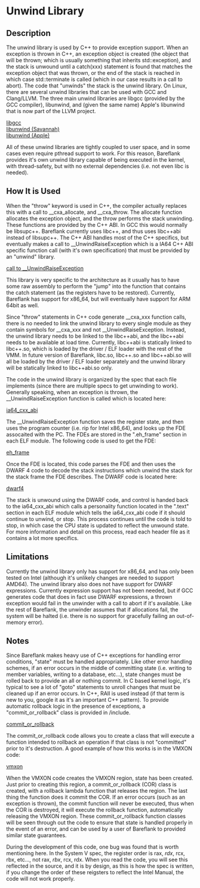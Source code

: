 
# Unwind Library

## Description

The unwind library is used by C++ to provide exception support. When an exception is thrown in C++, an exception object is created (the object that will be thrown; which is usually something that inherits std::exception), and the stack is unwound until a catch(xxx) statement is found that matches the exception object that was thrown, or the end of the stack is reached in which case std::terminate is called (which in our case results in a call to abort). The code that "unwinds" the stack is the unwind library. On Linux, there are several unwind libraries that can be used with GCC and Clang/LLVM. The three main unwind libraries are libgcc (provided by the GCC compiler), libunwind, and (given the same name) Apple's libunwind that is now part of the LLVM project. 

[libgcc](https://github.com/gcc-mirror/gcc/tree/master/libgcc) <br>
[libunwind (Savannah)](http://www.nongnu.org/libunwind/) <br>
[libunwind (Apple)](https://github.com/llvm-mirror/libunwind) <br>

All of these unwind libraries are tightly coupled to user space, and in some cases even require pthread support to work. For this reason, Bareflank provides it's own unwind library capable of being executed in the kernel, with thread-safety, but with no external dependencies (i.e. not even libc is needed). 

## How It is Used

When the "throw" keyword is used in C++, the compiler actually replaces this with a call to \_\_cxa_allocate, and \_\_cxa_throw. The allocate function allocates the exception object, and the throw performs the stack unwinding. These functions are provided by the C++ ABI. In GCC this would normally be libsupc++. Bareflank currently uses libc++, and thus uses libc++abi instead of libsupc++. The C++ ABI handles most of the C++ specifics, but eventually makes a call to \_\_UnwindRaiseException which is a IA64 C++ ABI specific function call (with it's own specification) that must be provided by an "unwind" library. 

[call to \_\_UnwindRaiseException](https://github.com/llvm-mirror/libcxxabi/blob/master/src/cxa_exception.cpp#L195)

This library is very specific to the architecture as it usually has to have some raw assembly to perform the "jump" into the function that contains the catch statement (as the registers have to be restored). Currently, Bareflank has support for x86_64, but will eventually have support for ARM 64bit as well. 

Since "throw" statements in C++ code generate \_\_cxa_xxx function calls, there is no needed to link the unwind library to every single module as they contain symbols for \_\_cxa_xxx and not \_\_UnwindRaiseException. Instead, the unwind library needs to be linked to the libc++abi, and the libc++abi needs to be available at load time. Currently, libc++abi is statically linked to libc++.so, which is loaded by the driver / ELF loader with the rest of the VMM. In future version of Bareflank, libc.so, libc++.so and libc++abi.so will all be loaded by the driver / ELF loader separately and the unwind library will be statically linked to libc++abi.so only. 

The code in the unwind library is organized by the spec that each file implements (since there are multiple specs to get unwinding to work). Generally speaking, when an exception is thrown, the \_\_UnwindRaiseException function is called which is located here:

[ia64_cxx_abi](https://github.com/Bareflank/hypervisor/blob/master/bfunwind/src/ia64_cxx_abi.cpp)

The \_\_UnwindRaiseException function saves the register state, and then uses the program counter (i.e. rip for Intel x86_64), and looks up the FDE assocaited with the PC. The FDEs are stored in the ".eh_frame" section in each ELF module. The following code is used to get the FDE:

[eh_frame](https://github.com/Bareflank/hypervisor/blob/master/bfunwind/src/eh_frame.cpp)

Once the FDE is located, this code parses the FDE and then uses the DWARF 4 code to decode the stack instructions which unwind the stack for the stack frame the FDE describes. The DWARF code is located here:

[dwarf4](https://github.com/Bareflank/hypervisor/blob/master/bfunwind/src/dwarf4.cpp)

The stack is unwound using the DWARF code, and control is handed back to the ia64_cxx_abi which calls a personality function located in the ".text" section in each ELF module which tells the ia64_cxx_abi code if it should continue to unwind, or stop. This process continues until the code is told to stop, in which case the CPU state is updated to reflect the unwound state. For more information and detail on this process, read each header file as it contains a lot more specifics. 

## Limitations

Currently the unwind library only has support for x86_64, and has only been tested on Intel (although it's unlikely changes are needed to support AMD64). The unwind library also does not have support for DWARF expressions. Currently expression support has not been needed, but if GCC generates code that does in fact use DWARF expressions, a thrown exception would fail in the unwinder with a call to abort if it's available. Like the rest of Bareflank, the unwinder assumes that if allocations fail, the system will be halted (i.e. there is no support for gracefully failing an out-of-memory error). 

## Notes

Since Bareflank makes heavy use of C++ exceptions for handling error conditions, "state" must be handled appropriately. Like other error handling schemes, if an error occurs in the middle of committing state (i.e. writing to member variables, writing to a database, etc...), state changes must be rolled back to provide an all or nothing commit. In C based kernel logic, it's typical to see a lot of "goto" statements to unroll changes that must be cleaned up if an error occurs. In C++, RAII is used instead (if that term is new to you, google it as it's an important C++ pattern). To provide automatic rollback logic in the presence of exceptions, a "commit_or_rollback" class is provided in /include. 

[commit_or_rollback](https://github.com/Bareflank/hypervisor/blob/master/include/commit_or_rollback.h)

The commit_or_rollback code allows you to create a class that will execute a function intended to rollback an operation if that class is not "committed" prior to it's destruction. A good example of how this works is in the VMXON code:

[vmxon](https://github.com/Bareflank/hypervisor/blob/master/bfvmm/src/vmxon/src/vmxon_intel_x64.cpp#L35)

When the VMXON code creates the VMXON region, state has been created. Just prior to creating this region, a commit_or_rollback  (COR) class is created, with a rollback lambda function that releases the region. The last thing the function does it commit the COR. If an error occurs (such as an exception is thrown), the commit function will never be executed, thus when the COR is destroyed, it will execute the rollback function, automatically releasing the VMXON region. These commit_or_rollback function classes will be seen through out the code to ensure that state is handled properly in the event of an error, and can be used by a user of Bareflank to provided similar state guarantees. 

During the development of this code, one bug was found that is worth mentioning here. In the System V spec, the register order is rax, _rdx_, rcx, rbx, etc..., not rax, _rbx_, rcx, rdx. When you read the code, you will see this reflected in the source, and it is by design, as this is how the spec is written, if you change the order of these reigsters to reflect the Intel Manual, the code will not work properly. 
